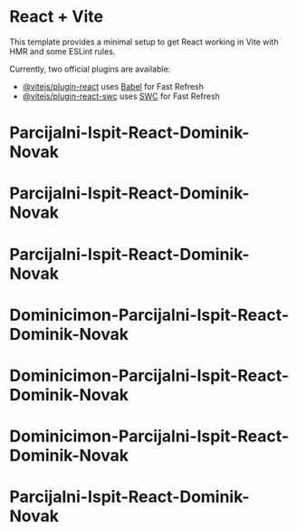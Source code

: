 # React + Vite

This template provides a minimal setup to get React working in Vite with HMR and some ESLint rules.

Currently, two official plugins are available:

- [@vitejs/plugin-react](https://github.com/vitejs/vite-plugin-react/blob/main/packages/plugin-react/README.md) uses [Babel](https://babeljs.io/) for Fast Refresh
- [@vitejs/plugin-react-swc](https://github.com/vitejs/vite-plugin-react-swc) uses [SWC](https://swc.rs/) for Fast Refresh
# Parcijalni-Ispit-React-Dominik-Novak
# Parcijalni-Ispit-React-Dominik-Novak
# Parcijalni-Ispit-React-Dominik-Novak
# Dominicimon-Parcijalni-Ispit-React-Dominik-Novak
# Dominicimon-Parcijalni-Ispit-React-Dominik-Novak
# Dominicimon-Parcijalni-Ispit-React-Dominik-Novak
# Parcijalni-Ispit-React-Dominik-Novak
